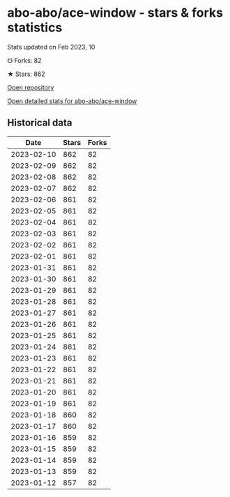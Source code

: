 # abo-abo/ace-window - stars & forks statistics

Stats updated on Feb 2023, 10

☋ Forks: 82

★ Stars: 862

[Open repository](https://github.com/abo-abo/ace-window)

[Open detailed stats for abo-abo/ace-window](https://reviewgithub.com/rep/abo-abo/ace-window)

## Historical data
| Date | Stars | Forks |
|------|-------|-------|
| 2023-02-10 | 862 | 82 | 
| 2023-02-09 | 862 | 82 | 
| 2023-02-08 | 862 | 82 | 
| 2023-02-07 | 862 | 82 | 
| 2023-02-06 | 861 | 82 | 
| 2023-02-05 | 861 | 82 | 
| 2023-02-04 | 861 | 82 | 
| 2023-02-03 | 861 | 82 | 
| 2023-02-02 | 861 | 82 | 
| 2023-02-01 | 861 | 82 | 
| 2023-01-31 | 861 | 82 | 
| 2023-01-30 | 861 | 82 | 
| 2023-01-29 | 861 | 82 | 
| 2023-01-28 | 861 | 82 | 
| 2023-01-27 | 861 | 82 | 
| 2023-01-26 | 861 | 82 | 
| 2023-01-25 | 861 | 82 | 
| 2023-01-24 | 861 | 82 | 
| 2023-01-23 | 861 | 82 | 
| 2023-01-22 | 861 | 82 | 
| 2023-01-21 | 861 | 82 | 
| 2023-01-20 | 861 | 82 | 
| 2023-01-19 | 861 | 82 | 
| 2023-01-18 | 860 | 82 | 
| 2023-01-17 | 860 | 82 | 
| 2023-01-16 | 859 | 82 | 
| 2023-01-15 | 859 | 82 | 
| 2023-01-14 | 859 | 82 | 
| 2023-01-13 | 859 | 82 | 
| 2023-01-12 | 857 | 82 | 

